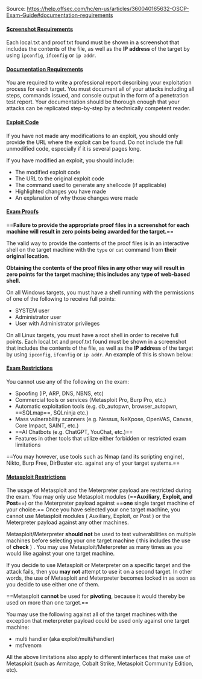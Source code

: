 Source: https://help.offsec.com/hc/en-us/articles/360040165632-OSCP-Exam-Guide#documentation-requirements

#### [Screenshot Requirements](https://help.offsec.com/hc/en-us/articles/360040165632-OSCP-Exam-Guide#screenshot-requirements)

Each local.txt and proof.txt found must be shown in a screenshot that includes the contents of the file, as well as the **IP address** of the target by using `ipconfig`, `ifconfig` or `ip addr`. 
#### [Documentation Requirements](https://help.offsec.com/hc/en-us/articles/360040165632-OSCP-Exam-Guide#documentation-requirements)

You are required to write a professional report describing your exploitation process for each target. You must document all of your attacks including all steps, commands issued, and console output in the form of a penetration test report. Your documentation should be thorough enough that your attacks can be replicated step-by-step by a technically competent reader.
#### [Exploit Code](https://help.offsec.com/hc/en-us/articles/360040165632-OSCP-Exam-Guide#exploit-code)

If you have not made any modifications to an exploit, you should only provide the URL where the exploit can be found. Do not include the full unmodified code, especially if it is several pages long.

If you have modified an exploit, you should include:

- The modified exploit code
- The URL to the original exploit code
- The command used to generate any shellcode (if applicable)
- Highlighted changes you have made
- An explanation of why those changes were made
#### [Exam Proofs](https://help.offsec.com/hc/en-us/articles/360040165632-OSCP-Exam-Guide#exam-proofs)

==**Failure to provide the appropriate proof files in a screenshot for each machine will result in zero points being awarded for the target.**==

The valid way to provide the contents of the proof files is in an interactive shell on the target machine with the `type` or `cat` command from **their original location**.

**Obtaining the contents of the proof files in any other way will result in zero points for the target machine; this includes any type of web-based shell.**


On all Windows targets, you must have a shell running with the permissions of one of the following to receive full points:

- SYSTEM user
- Administrator user
- User with Administrator privileges

On all Linux targets, you must have a root shell in order to receive full points.
Each local.txt and proof.txt found must be shown in a screenshot that includes the contents of the file, as well as the **IP address** of the target by using `ipconfig`, `ifconfig` or `ip addr`. An example of this is shown below:

#### [Exam Restrictions](https://help.offsec.com/hc/en-us/articles/360040165632-OSCP-Exam-Guide#exam-restrictions)

You cannot use any of the following on the exam:

- Spoofing (IP, ARP, DNS, NBNS, etc)
- Commercial tools or services (Metasploit Pro, Burp Pro, etc.)
- Automatic exploitation tools (e.g. db_autopwn, browser_autopwn, ==SQLmap==, SQLninja etc.)
- Mass vulnerability scanners (e.g. Nessus, NeXpose, OpenVAS, Canvas, Core Impact, SAINT, etc.)
- ==AI Chatbots (e.g. ChatGPT, YouChat, etc.)==
- Features in other tools that utilize either forbidden or restricted exam limitations

==You may however, use tools such as Nmap (and its scripting engine), Nikto, Burp Free, DirBuster etc. against any of your target systems.==

#### [Metasploit Restrictions](https://help.offsec.com/hc/en-us/articles/360040165632-OSCP-Exam-Guide#metasploit-restrictions)

The usage of Metasploit and the Meterpreter payload are restricted during the exam. You may only use Metasploit modules (==**Auxiliary, Exploit, and Post**==) or the Meterpreter payload against ==**one** single target machine of your choice.== Once you have selected your one target machine, you cannot use Metasploit modules ( Auxiliary, Exploit, or Post ) or the Meterpreter payload against any other machines.
 
Metasploit/Meterpreter **should not** be used to test vulnerabilities on multiple machines before selecting your one target machine ( this includes the use of **check** ) . You may use Metasploit/Meterpreter as many times as you would like against your one target machine.

If you decide to use Metasploit or Meterpreter on a specific target and the attack fails, then you **may not** attempt to use it on a second target. In other words, the use of Metasploit and Meterpreter becomes locked in as soon as you decide to use either one of them.

==Metasploit **cannot** be used for **pivoting**, because it would thereby be used on more than one target.==

You may use the following against all of the target machines with the exception that meterpreter payload could be used only against one target machine:

- multi handler (aka exploit/multi/handler)
- msfvenom

All the above limitations also apply to different interfaces that make use of Metasploit (such as Armitage, Cobalt Strike, Metasploit Community Edition, etc).